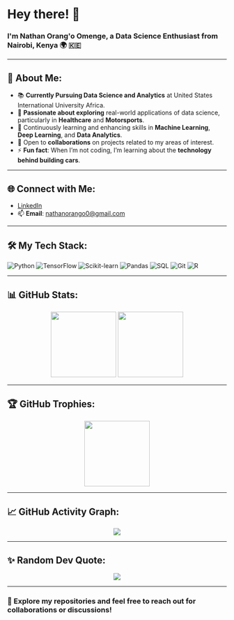 # Hey there! 👋  
### I'm **Nathan Orang'o Omenge**, a Data Science Enthusiast from Nairobi, Kenya 🌍 🇰🇪

---

## 🚀 About Me:
- 📚 **Currently Pursuing Data Science and Analytics** at United States International University Africa.  
- 🔭 **Passionate about exploring** real-world applications of data science, particularly in **Healthcare** and **Motorsports**.  
- 🌱 Continuously learning and enhancing skills in **Machine Learning**, **Deep Learning**, and **Data Analytics**.  
- 💼 Open to **collaborations** on projects related to my areas of interest.  
- ⚡ **Fun fact**: When I’m not coding, I’m learning about the **technology behind building cars**.  

---

## 🌐 Connect with Me:
- [LinkedIn](https://www.linkedin.com/in/nathan-orango/)  
- 📫 **Email**: [nathanorango0@gmail.com](mailto:nathanorango0@gmail.com)  

---

## 🛠️ My Tech Stack:
![Python](https://img.shields.io/badge/Python-3776AB?style=for-the-badge&logo=python)
![TensorFlow](https://img.shields.io/badge/TensorFlow-FF6F00?style=for-the-badge&logo=tensorflow)
![Scikit-learn](https://img.shields.io/badge/Scikit--learn-F7931E?style=for-the-badge&logo=scikit-learn)
![Pandas](https://img.shields.io/badge/Pandas-150458?style=for-the-badge&logo=pandas)
![SQL](https://img.shields.io/badge/SQL-4479A1?style=for-the-badge&logo=mysql)
![Git](https://img.shields.io/badge/Git-F05032?style=for-the-badge&logo=git)
![R](https://img.shields.io/badge/R-276DC3?style=for-the-badge&logo=r)

---

## 📊 GitHub Stats:
<div align="center">
  <img src="https://github-readme-stats.vercel.app/api?username=Nathan-Omenge&show_icons=true&theme=radical" height="150px">
  <img src="https://github-readme-stats.vercel.app/api/top-langs/?username=Nathan-Omenge&layout=compact&theme=radical" height="150px">
</div>

---

## 🏆 GitHub Trophies:
<div align="center">
  <img src="https://github-profile-trophy.vercel.app/?username=Nathan-Omenge&theme=radical" height="150px">
</div>

---

## 📈 GitHub Activity Graph:
<div align="center">
  <img src="https://github-readme-activity-graph.vercel.app/graph?username=Nathan-Omenge&theme=radical" />
</div>

---

## ✨ Random Dev Quote:
<div align="center">
  <img src="https://quotes-github-readme.vercel.app/api?type=horizontal&theme=radical" />
</div>

---

### 🌟 Explore my repositories and feel free to reach out for **collaborations** or **discussions**!
